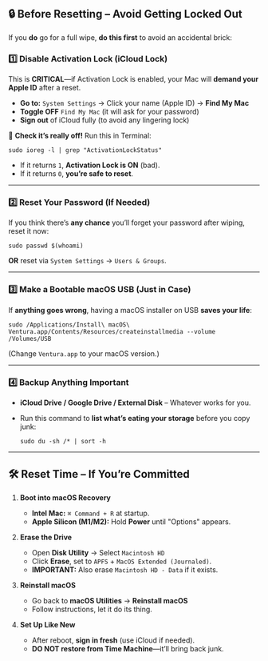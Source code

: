 ## **🔒 Before Resetting – Avoid Getting Locked Out**

If you **do** go for a full wipe, **do this first** to avoid an accidental brick:

### **1️⃣ Disable Activation Lock (iCloud Lock)**

This is **CRITICAL**—if Activation Lock is enabled, your Mac will **demand your Apple ID** after a reset.

- **Go to:** `System Settings` → Click your name (Apple ID) → **Find My Mac**
- **Toggle OFF** `Find My Mac` (it will ask for your password)
- **Sign out** of iCloud fully (to avoid any lingering lock)

🔹 **Check it’s really off!** Run this in Terminal:

`sudo ioreg -l | grep "ActivationLockStatus"`

- If it returns `1`, **Activation Lock is ON** (bad).
- If it returns `0`, **you’re safe to reset**.

---

### **2️⃣ Reset Your Password (If Needed)**

If you think there’s **any chance** you’ll forget your password after wiping, reset it now:

`sudo passwd $(whoami)`

**OR** reset via `System Settings` → `Users & Groups`.

---

### **3️⃣ Make a Bootable macOS USB (Just in Case)**

If **anything goes wrong**, having a macOS installer on USB **saves your life**:

`sudo /Applications/Install\ macOS\ Ventura.app/Contents/Resources/createinstallmedia --volume /Volumes/USB`

(Change `Ventura.app` to your macOS version.)

---

### **4️⃣ Backup Anything Important**

- **iCloud Drive / Google Drive / External Disk** – Whatever works for you.
- Run this command to **list what’s eating your storage** before you copy junk:
    
    `sudo du -sh /* | sort -h`
    

---

## **🛠 Reset Time – If You’re Committed**

1. **Boot into macOS Recovery**
    
    - **Intel Mac:** `⌘ Command + R` at startup.
    - **Apple Silicon (M1/M2):** Hold **Power** until "Options" appears.
2. **Erase the Drive**
    
    - Open **Disk Utility** → Select `Macintosh HD`
    - Click **Erase**, set to `APFS` + `MacOS Extended (Journaled)`.
    - **IMPORTANT:** Also erase `Macintosh HD - Data` if it exists.
3. **Reinstall macOS**
    
    - Go back to **macOS Utilities** → **Reinstall macOS**
    - Follow instructions, let it do its thing.
4. **Set Up Like New**
    
    - After reboot, **sign in fresh** (use iCloud if needed).
    - **DO NOT restore from Time Machine**—it’ll bring back junk.
